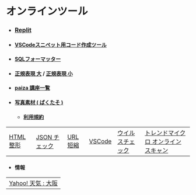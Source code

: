 # オンラインツール

- ### [Replit](https://replit.com/)
- #### [VSCodeスニペット用コード作成ツール](https://migi.me/vsc_snippet/)
- #### [SQLフォーマッター](https://atl2.net/webtool/sql%E3%83%95%E3%82%A9%E3%83%BC%E3%83%9E%E3%83%83%E3%82%BF%E3%83%BCfor-web/)
- #### [正規表現 大](https://regex101.com/) / [正規表現 小](https://php-regexp.a-zumi.net/preg_replace)
- #### [paiza 講座一覧](https://paiza.jp/works/courses)
- #### [写真素材 ( ぱくたそ )](https://www.pakutaso.com/)
  - #### [利用規約](https://www.pakutaso.com/userpolicy.html)

|   |  |  |  |  |  |
| -- | -- | -- | -- | -- | -- | 
| [HTML整形](https://u670.com/pikamap/htmlseikei.php) | [JSON チェック](https://jsonlint.com/) | [URL短縮](https://bitly.com/) | [VSCode](https://vscode.dev/) | [ウイルスチェック](https://www.virustotal.com/gui/home/upload) | [トレンドマイクロ オンラインスキャン](https://www.trendmicro.com/ja_jp/forHome/products/onlinescan.html) |

- #### 情報

|    |
| -- |
| [Yahoo! 天気 : 大阪](https://weather.yahoo.co.jp/weather/jp/27/6200.html) |
